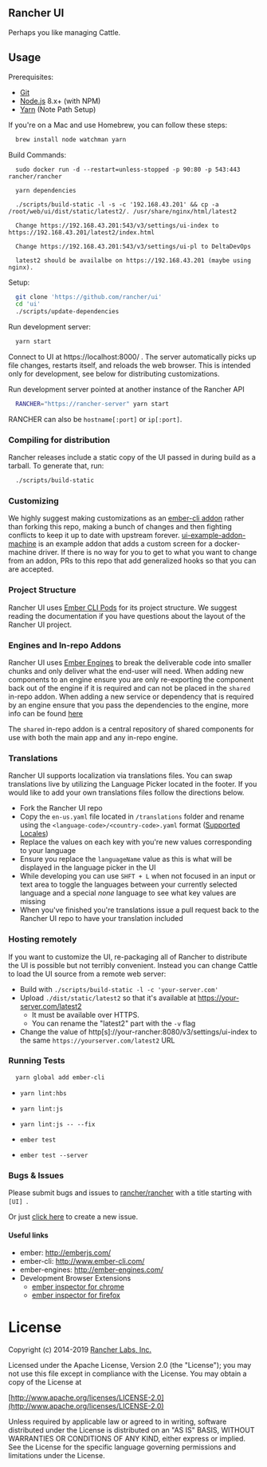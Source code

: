 Rancher UI
--------

Perhaps you like managing Cattle.

## Usage

Prerequisites:
* [Git](http://git-scm.com/)
* [Node.js](http://nodejs.org/) 8.x+ (with NPM)
* [Yarn](https://yarnpkg.com/en/docs/install) (Note Path Setup)

If you're on a Mac and use Homebrew, you can follow these steps:
```bash
  brew install node watchman yarn
```

Build Commands:
```
  sudo docker run -d --restart=unless-stopped -p 90:80 -p 543:443 rancher/rancher

  yarn dependencies

  ./scripts/build-static -l -s -c '192.168.43.201' && cp -a /root/web/ui/dist/static/latest2/. /usr/share/nginx/html/latest2

  Change https://192.168.43.201:543/v3/settings/ui-index to https://192.168.43.201/latest2/index.html

  Change https://192.168.43.201:543/v3/settings/ui-pl to DeltaDevOps

  latest2 should be availalbe on https://192.168.43.201 (maybe using nginx).
```

Setup:
```bash
  git clone 'https://github.com/rancher/ui'
  cd 'ui'
  ./scripts/update-dependencies
```

Run development server:
```bash
  yarn start
```

Connect to UI at https://localhost:8000/ .  The server automatically picks up file changes, restarts itself, and reloads the web browser.  This is intended only for development, see below for distributing customizations.

Run development server pointed at another instance of the Rancher API
```bash
  RANCHER="https://rancher-server" yarn start
```

RANCHER can also be `hostname[:port]` or `ip[:port]`.

### Compiling for distribution

Rancher releases include a static copy of the UI passed in during build as a tarball.  To generate that, run:
```bash
  ./scripts/build-static
```
### Customizing

We highly suggest making customizations as an [ember-cli addon](http://ember-cli.com/extending/#developing-addons-and-blueprints) rather than forking this repo, making a bunch of changes and then fighting conflicts to keep it up to date with upstream forever.  [ui-example-addon-machine](https://github.com/rancher/ui-example-addon-machine) is an example addon that adds a custom screen for a docker-machine driver.  If there is no way for you to get to what you want to change from an addon, PRs to this repo that add generalized hooks so that you can are accepted.

### Project Structure

Rancher UI uses [Ember CLI Pods](https://cli.emberjs.com/release/advanced-use/project-layouts/#podslayout) for its project structure. We suggest reading the documentation if you have questions about the layout of the Rancher UI project.

### Engines and In-repo Addons

Rancher UI uses [Ember Engines](http://ember-engines.com) to break the deliverable code into smaller chunks and only deliver what the end-user will need. When adding new components to an engine ensure you are only re-exporting the component back out of the engine if it is required and can not be placed in the `shared` in-repo addon. When adding a new service or dependency that is required by an engine ensure that you pass the dependencies to the engine, more info can be found [here](http://ember-engines.com/guide/services)

The `shared` in-repo addon is a central repository of shared components for use with both the main app and any in-repo engine.

### Translations
Rancher UI supports localization via translations files. You can swap translations live by utilizing the Language Picker located in the footer. If you would like to add your own translations files follow the directions below.

- Fork the Rancher UI repo
- Copy the ```en-us.yaml``` file located in ```/translations``` folder and rename using the ```<language-code>/<country-code>.yaml``` format ([Supported Locales](https://github.com/andyearnshaw/Intl.js/tree/master/locale-data/jsonp))
- Replace the values on each key with you're new values corresponding to your language
- Ensure you replace the ```languageName``` value as this is what will be displayed in the language picker in the UI
- While developing you can use ```SHFT + L``` when not focused in an input or text area to toggle the languages between your currently selected language and a special *none* language to see what key values are missing
- When you've finished you're translations issue a pull request back to the Rancher UI repo to have your translation included

### Hosting remotely

If you want to customize the UI, re-packaging all of Rancher to distribute the UI is possible but not terribly convenient. Instead you can change Cattle to load the UI source from a remote web server:

- Build with `./scripts/build-static -l -c 'your-server.com'`
- Upload `./dist/static/latest2` so that it's available at https://your-server.com/latest2
  - It must be available over HTTPS.
  - You can rename the "latest2" part with the `-v` flag
- Change the value of http[s]://your-rancher:8080/v3/settings/ui-index to the same `https://yourserver.com/latest2` URL

### Running Tests

```bash
  yarn global add ember-cli
```

* `yarn lint:hbs`
* `yarn lint:js`
* `yarn lint:js -- --fix`

* `ember test`
* `ember test --server`

### Bugs & Issues
Please submit bugs and issues to [rancher/rancher](//github.com/rancher/rancher/issues) with a title starting with `[UI] `.

Or just [click here](//github.com/rancher/rancher/issues/new?title=%5BUI%5D%20) to create a new issue.


#### Useful links

* ember: http://emberjs.com/
* ember-cli: http://www.ember-cli.com/
* ember-engines: http://ember-engines.com/
* Development Browser Extensions
  * [ember inspector for chrome](https://chrome.google.com/webstore/detail/ember-inspector/bmdblncegkenkacieihfhpjfppoconhi)
  * [ember inspector for firefox](https://addons.mozilla.org/en-US/firefox/addon/ember-inspector/)

License
=======
Copyright (c) 2014-2019 [Rancher Labs, Inc.](http://rancher.com)

Licensed under the Apache License, Version 2.0 (the "License");
you may not use this file except in compliance with the License.
You may obtain a copy of the License at

[http://www.apache.org/licenses/LICENSE-2.0](http://www.apache.org/licenses/LICENSE-2.0)

Unless required by applicable law or agreed to in writing, software
distributed under the License is distributed on an "AS IS" BASIS,
WITHOUT WARRANTIES OR CONDITIONS OF ANY KIND, either express or implied.
See the License for the specific language governing permissions and
limitations under the License.
